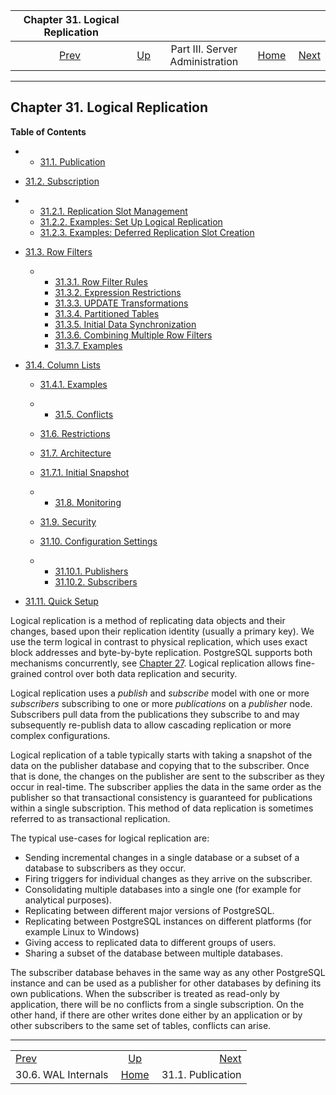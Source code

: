 <!--?xml version="1.0" encoding="UTF-8" standalone="no"?-->

|          Chapter 31. Logical Replication          |                                                    |                                 |                                                       |                                                                   |
| :-----------------------------------------------: | :------------------------------------------------- | :-----------------------------: | ----------------------------------------------------: | ----------------------------------------------------------------: |
| [Prev](wal-internals.html "30.6. WAL Internals")  | [Up](admin.html "Part III. Server Administration") | Part III. Server Administration | [Home](index.html "PostgreSQL 17devel Documentation") |  [Next](logical-replication-publication.html "31.1. Publication") |

***

## Chapter 31. Logical Replication

**Table of Contents**

  * *   [31.1. Publication](logical-replication-publication.html)
  * [31.2. Subscription](logical-replication-subscription.html)

    <!---->

  * *   [31.2.1. Replication Slot Management](logical-replication-subscription.html#LOGICAL-REPLICATION-SUBSCRIPTION-SLOT)
    * [31.2.2. Examples: Set Up Logical Replication](logical-replication-subscription.html#LOGICAL-REPLICATION-SUBSCRIPTION-EXAMPLES)
    * [31.2.3. Examples: Deferred Replication Slot Creation](logical-replication-subscription.html#LOGICAL-REPLICATION-SUBSCRIPTION-EXAMPLES-DEFERRED-SLOT)

* [31.3. Row Filters](logical-replication-row-filter.html)

  * *   [31.3.1. Row Filter Rules](logical-replication-row-filter.html#LOGICAL-REPLICATION-ROW-FILTER-RULES)
    * [31.3.2. Expression Restrictions](logical-replication-row-filter.html#LOGICAL-REPLICATION-ROW-FILTER-RESTRICTIONS)
    * [31.3.3. UPDATE Transformations](logical-replication-row-filter.html#LOGICAL-REPLICATION-ROW-FILTER-TRANSFORMATIONS)
    * [31.3.4. Partitioned Tables](logical-replication-row-filter.html#LOGICAL-REPLICATION-ROW-FILTER-PARTITIONED-TABLE)
    * [31.3.5. Initial Data Synchronization](logical-replication-row-filter.html#LOGICAL-REPLICATION-ROW-FILTER-INITIAL-DATA-SYNC)
    * [31.3.6. Combining Multiple Row Filters](logical-replication-row-filter.html#LOGICAL-REPLICATION-ROW-FILTER-COMBINING)
    * [31.3.7. Examples](logical-replication-row-filter.html#LOGICAL-REPLICATION-ROW-FILTER-EXAMPLES)

* [31.4. Column Lists](logical-replication-col-lists.html)

  * [31.4.1. Examples](logical-replication-col-lists.html#LOGICAL-REPLICATION-COL-LIST-EXAMPLES)

  * *   [31.5. Conflicts](logical-replication-conflicts.html)
  * [31.6. Restrictions](logical-replication-restrictions.html)
  * [31.7. Architecture](logical-replication-architecture.html)

    <!---->

  * [31.7.1. Initial Snapshot](logical-replication-architecture.html#LOGICAL-REPLICATION-SNAPSHOT)

  * *   [31.8. Monitoring](logical-replication-monitoring.html)
  * [31.9. Security](logical-replication-security.html)
  * [31.10. Configuration Settings](logical-replication-config.html)

    <!---->

  * *   [31.10.1. Publishers](logical-replication-config.html#LOGICAL-REPLICATION-CONFIG-PUBLISHER)
    * [31.10.2. Subscribers](logical-replication-config.html#LOGICAL-REPLICATION-CONFIG-SUBSCRIBER)

* [31.11. Quick Setup](logical-replication-quick-setup.html)

Logical replication is a method of replicating data objects and their changes, based upon their replication identity (usually a primary key). We use the term logical in contrast to physical replication, which uses exact block addresses and byte-by-byte replication. PostgreSQL supports both mechanisms concurrently, see [Chapter 27](high-availability.html "Chapter 27. High Availability, Load Balancing, and Replication"). Logical replication allows fine-grained control over both data replication and security.

Logical replication uses a *publish* and *subscribe* model with one or more *subscribers* subscribing to one or more *publications* on a *publisher* node. Subscribers pull data from the publications they subscribe to and may subsequently re-publish data to allow cascading replication or more complex configurations.

Logical replication of a table typically starts with taking a snapshot of the data on the publisher database and copying that to the subscriber. Once that is done, the changes on the publisher are sent to the subscriber as they occur in real-time. The subscriber applies the data in the same order as the publisher so that transactional consistency is guaranteed for publications within a single subscription. This method of data replication is sometimes referred to as transactional replication.

The typical use-cases for logical replication are:

* Sending incremental changes in a single database or a subset of a database to subscribers as they occur.
* Firing triggers for individual changes as they arrive on the subscriber.
* Consolidating multiple databases into a single one (for example for analytical purposes).
* Replicating between different major versions of PostgreSQL.
* Replicating between PostgreSQL instances on different platforms (for example Linux to Windows)
* Giving access to replicated data to different groups of users.
* Sharing a subset of the database between multiple databases.

The subscriber database behaves in the same way as any other PostgreSQL instance and can be used as a publisher for other databases by defining its own publications. When the subscriber is treated as read-only by application, there will be no conflicts from a single subscription. On the other hand, if there are other writes done either by an application or by other subscribers to the same set of tables, conflicts can arise.

***

|                                                   |                                                       |                                                                   |
| :------------------------------------------------ | :---------------------------------------------------: | ----------------------------------------------------------------: |
| [Prev](wal-internals.html "30.6. WAL Internals")  |   [Up](admin.html "Part III. Server Administration")  |  [Next](logical-replication-publication.html "31.1. Publication") |
| 30.6. WAL Internals                               | [Home](index.html "PostgreSQL 17devel Documentation") |                                                 31.1. Publication |

